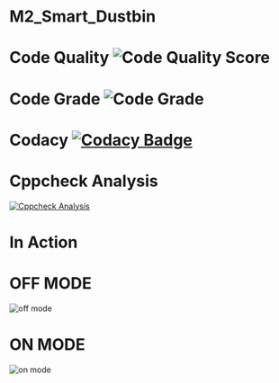 # M2_Smart_Dustbin
# Code Quality ![Code Quality Score](https://api.codiga.io/project/32883/score/svg)
# Code Grade ![Code Grade](https://api.codiga.io/project/32883/status/svg)
# Codacy [![Codacy Badge](https://app.codacy.com/project/badge/Grade/3775b4f75d5741b0b14d366cb7e009ed)](https://www.codacy.com/gh/MohanBabuS/M2_Smart_Dustbin/dashboard?utm_source=github.com&amp;utm_medium=referral&amp;utm_content=MohanBabuS/M2_Smart_Dustbin&amp;utm_campaign=Badge_Grade)
# Cppcheck Analysis
[![Cppcheck Analysis](https://github.com/MohanBabuS/M2_Smart_Dustbin/actions/workflows/Cppcheck_analysis.yml/badge.svg)](https://github.com/MohanBabuS/M2_Smart_Dustbin/actions/workflows/Cppcheck_analysis.yml)
# In Action
# OFF MODE
![off mode](https://user-images.githubusercontent.com/74193913/164191120-4048693d-eaad-4c54-98f4-3017c16eb73d.png)
# ON MODE
![on mode](https://user-images.githubusercontent.com/74193913/164191225-7d56490a-10c5-422c-a82e-08ff39ff88b0.png)
